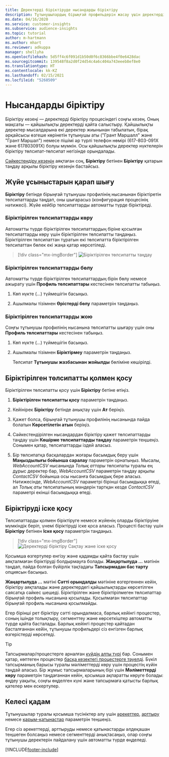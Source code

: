 ```yaml
---
title: Деректерді біріктіруде нысандарды біріктіру
description: Тұтынушылардың бірыңғай профильдерін жасау үшін деректерді біріктіріңіз.
ms.date: 04/16/2020
ms.service: customer-insights
ms.subservice: audience-insights
ms.topic: tutorial
author: m-hartmann
ms.author: mhart
ms.reviewer: adkuppa
manager: shellyha
ms.openlocfilehash: 5d5ff4c6f091d1b50d0f6c8366bbe4f0e6428dac
ms.sourcegitcommit: 139548f8a2d0f24d54c4a6c404a743eeeb8ef8e0
ms.translationtype: HT
ms.contentlocale: kk-KZ
ms.lasthandoff: 02/15/2021
ms.locfileid: "5268509"
---
```

# <a name="merge-entities"></a>Нысандарды біріктіру

Біріктіру кезеңі — деректерді біріктіру процесіндегі соңғы кезең. Оның мақсаты — қайшылықты деректерді қайта салыстыру. Қайшылықты деректер мысалдарына екі деректер жиынынан табылатын, бірақ әрқайсысы өзгеше көрінетін тұтынушы аты ("Грант Маршалл" және "Грант Маршал") немесе пішімі әр түрлі телефон нөмірі (617-803-091X және 617803091X) болуы мүмкін. Осы қайшылықты деректер нүктелерін біріктіру төлсипат-төлсипат негізінде орындалады.

[Сәйкестендіру кезеңін](match-entities.md) аяқтаған соң, **Біріктіру** бетінен **Біріктіру** қатарын таңдау арқылы біріктіру кезеңін бастайсыз.

## <a name="review-system-recommendations"></a>Жүйе ұсыныстарын қарап шығу

**Біріктіру** бетінде бірыңғай тұтынушы профилінің нысанынан біріктіретін төлсипаттарды таңдап, оны шығарасыз (конфигурация процесінің нәтижесі). Жүйе кейбір төлсипаттарды автоматты түрде біріктіреді.

### <a name="view-merged-attributes"></a>Біріктірілген төлсипаттарды көру

Автоматты түрде біріктірілген төлсипаттардың біріне қосылған төлсипаттарды көру үшін біріктірілген төлсипатты таңдаңыз. Біріктірілген төлсипаттан тұратын екі төлсипатта біріктірілген төлсипаттан бөлек екі жаңа қатар көрсетіледі.

> [!div class="mx-imgBorder"]
> ![Біріктірілген төлсипатты таңдау](media/configure-data-merge-profile-attributes.png "Біріктірілген төлсипатты таңдау")

### <a name="separate-merged-attributes"></a>Біріктірілген төлсипаттарды бөлу

Автоматты түрде біріктірілген төлсипаттардың бірін бөлу немесе ажырату үшін **Профиль төлсипаттары** кестесінен төлсипатты табыңыз.

1. Көп нүкте (...) түймешігін басыңыз.
  
2. Ашылмалы тізімнен **Өрістерді бөлу** параметрін таңдаңыз.

### <a name="remove-merged-attributes"></a>Біріктірілген төлсипаттарды жою

Соңғы тұтынушы профилінің нысанына төлсипатты шығару үшін оны **Профиль төлсипаттары** кестесінен табыңыз.

1. Көп нүкте (...) түймешігін басыңыз.
  
2. Ашылмалы тізімнен **Біріктірмеу** параметрін таңдаңыз.

   Төлсипат **Тұтынушы жазбасынан жойылды** бөліміне көшірілді.

## <a name="manually-add-a-merged-attribute"></a>Біріктірілген төлсипатты қолмен қосу

Біріктірілген төлсипатты қосу үшін **Біріктіру** бетіне өтіңіз.

1. **Біріктірілген төлсипатты қосу** параметрін таңдаңыз.

2. Кейінірек **Біріктіру** бетінде анықтау үшін **Ат** беріңіз.

3. Қажет болса, бірыңғай тұтынушы профилінің нысанында пайда болатын **Көрсетілетін атын** беріңіз.

4. Сәйкестендірілген нысандардан біріктіру қажет төлсипаттарды таңдау үшін **Көшірме төлсипаттарды таңдау** параметрін теңшеңіз. Сонымен қатар, төлсипаттарды іздей аласыз.

5. Бір төлсипатқа басқалардан жоғары басымдық беру үшін **Маңыздылығы бойынша саралау** параметрін орнатыңыз. Мысалы, *WebAccountCSV* нысанында *Толық аттары* төлсипаты туралы ең дұрыс деректер бар, *WebAccountCSV* параметрін таңдау арқылы *ContactCSV* бойынша осы нысанға басымдық бере аласыз. Нәтижесінде, *WebAccountCSV* параметрі бірінші басымдыққа өтеді, ал *Толық аты* төлсипатының мәндерін тартқан кезде *ContactCSV* параметрі екінші басымдыққа өтеді.

## <a name="run-your-merge"></a>Біріктіруді іске қосу

Төлсипаттарды қолмен біріктіруге немесе жүйенің оларды біріктіруіне мүмкіндік беріп, үнемі біріктіруді іске қоса аласыз. Процесті бастау үшін **Біріктіру** бетінен **Іске қосу** параметрін таңдаңыз.

> [!div class="mx-imgBorder"]
> ![Деректерді біріктіру Сақтау және іске қосу](media/configure-data-merge-save-run.png "Деректерді біріктіру Сақтау және іске қосу")

Қосымша өзгертулер енгізу және қадамды қайта бастау үшін аяқталмаған біріктіруді болдырмауға болады. **Жаңартылуда ...** мәтінін таңдап, пайда болған бүйірлік тақтадағы **Тапсырмадан бас тарту** опциясын басыңыз.

**Жаңартылуда ...** мәтіні **Сәтті орындалды** мәтініне өзгергеннен кейін, біріктіру аяқталады және деректердегі қайшылықтарды  көрсетілген саясатқа сәйкес шешеді. Біріктірілген және біріктірілмеген төлсипаттар бірыңғай профиль нысанына қосылады. Қосылмаған төлсипаттар бірыңғай профиль нысанына қосылмайды.

Егер бірінші рет біріктіру сәтті орындалмаса, барлық кейінгі процестер, соның ішінде толықтыру, сегменттеу және көрсеткіштер автоматты түрде қайта басталады. Барлық кейінгі процестер қайтадан басталғаннан кейін, тұтынушы профильдері сіз енгізген барлық өзгерістерді көрсетеді.

> [!TIP]
> Тапсырмалар/процестерге арналған [күйдің алты түрі](system.md#status-types) бар. Сонымен қатар, көптеген процестер [басқа кезектегі процестерге тәуелді](system.md#refresh-policies). Бүкіл тапсырманың барысы туралы мәліметтерді көру үшін процестің күйін таңдай аласыз. Бір жұмыс тапсырмаларының бірі үшін **Мәліметтерді көру** параметрін таңдағаннан кейін, қосымша ақпаратты көруге болады: өңдеу уақыты, соңғы өңделген күні және тапсырмаға қатысты барлық қателер мен ескертулер.

## <a name="next-step"></a>Келесі қадам

Тұтынушылар туралы қосымша түсініктер алу үшін [әрекеттер](activities.md), [арттыру](enrichment-microsoft-graph.md) немесе [қарым-қатынастар](relationships.md) параметрін теңшеңіз.

Егер сіз әрекеттерді, арттыруды немесе қатынастарды әлдеқашан теңшеген болсаңыз немесе сегменттерді анықтасаңыз, олар соңғы тұтынушы деректерін пайдалану үшін автоматты түрде өңделеді.




[!INCLUDE[footer-include](../includes/footer-banner.md)]